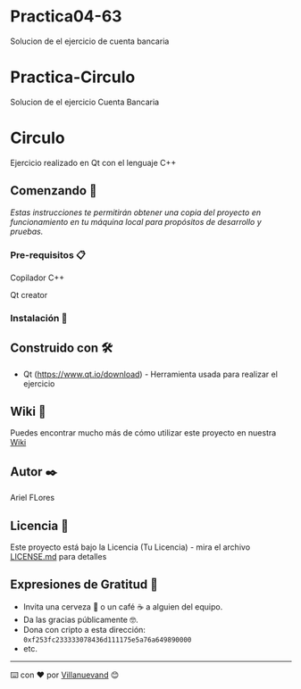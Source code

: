 # Practica04-63
Solucion de el ejercicio de cuenta bancaria
# Practica-Circulo
Solucion de el ejercicio Cuenta Bancaria

# Circulo 

Ejercicio realizado en Qt con el lenguaje C++

## Comenzando 🚀

_Estas instrucciones te permitirán obtener una copia del proyecto en funcionamiento en tu máquina local para propósitos de desarrollo y pruebas._




### Pre-requisitos 📋

Copilador C++

Qt creator

### Instalación 🔧


## Construido con 🛠️

* Qt (https://www.qt.io/download) - Herramienta usada para realizar el ejercicio

## Wiki 📖

Puedes encontrar mucho más de cómo utilizar este proyecto en nuestra [Wiki](https://github.com/tu/proyecto/wiki)

## Autor ✒️

Ariel FLores

## Licencia 📄

Este proyecto está bajo la Licencia (Tu Licencia) - mira el archivo [LICENSE.md](LICENSE.md) para detalles

## Expresiones de Gratitud 🎁

* Invita una cerveza 🍺 o un café ☕ a alguien del equipo. 
* Da las gracias públicamente 🤓.
* Dona con cripto a esta dirección: `0xf253fc233333078436d111175e5a76a649890000`
* etc.



---
⌨️ con ❤️ por [Villanuevand](https://github.com/Villanuevand) 😊


